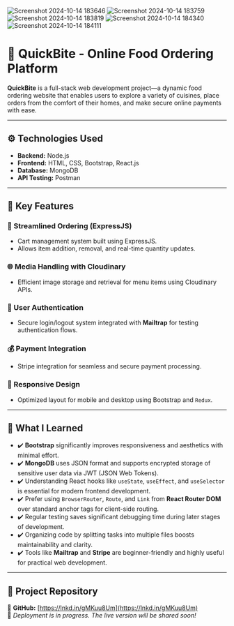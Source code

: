 ![Screenshot 2024-10-14 183646](https://github.com/user-attachments/assets/37ac4906-f161-4ab2-892d-7104715cbd5a)
![Screenshot 2024-10-14 183759](https://github.com/user-attachments/assets/582369d9-2fc2-45dd-87de-6433c5ab9fad)
![Screenshot 2024-10-14 183819](https://github.com/user-attachments/assets/0a8825be-2b79-47a6-9b1e-228108bf3a94)
![Screenshot 2024-10-14 184340](https://github.com/user-attachments/assets/894c8237-aecd-4a53-8ec6-7b3747bc613a)
![Screenshot 2024-10-14 184111](https://github.com/user-attachments/assets/3e93ab5b-6a24-4fe8-ae09-ce160b612a81)

# 🍔 QuickBite - Online Food Ordering Platform

**QuickBite** is a full-stack web development project—a dynamic food ordering website that enables users to explore a variety of cuisines, place orders from the comfort of their homes, and make secure online payments with ease.

---

## ⚙️ Technologies Used

- **Backend:** Node.js  
- **Frontend:** HTML, CSS, Bootstrap, React.js  
- **Database:** MongoDB  
- **API Testing:** Postman  

---

## 📑 Key Features

### 🛒 Streamlined Ordering (ExpressJS)
- Cart management system built using ExpressJS.
- Allows item addition, removal, and real-time quantity updates.

### 🌐 Media Handling with Cloudinary
- Efficient image storage and retrieval for menu items using Cloudinary APIs.

### 🔐 User Authentication
- Secure login/logout system integrated with **Mailtrap** for testing authentication flows.

### 💰 Payment Integration
- Stripe integration for seamless and secure payment processing.

### 📲 Responsive Design
- Optimized layout for mobile and desktop using Bootstrap and `Redux`.

---

## 📘 What I Learned

- ✔️ **Bootstrap** significantly improves responsiveness and aesthetics with minimal effort.
- ✔️ **MongoDB** uses JSON format and supports encrypted storage of sensitive user data via JWT (JSON Web Tokens).
- ✔️ Understanding React hooks like `useState`, `useEffect`, and `useSelector` is essential for modern frontend development.
- ✔️ Prefer using `BrowserRouter`, `Route`, and `Link` from **React Router DOM** over standard anchor tags for client-side routing.
- ✔️ Regular testing saves significant debugging time during later stages of development.
- ✔️ Organizing code by splitting tasks into multiple files boosts maintainability and clarity.
- ✔️ Tools like **Mailtrap** and **Stripe** are beginner-friendly and highly useful for practical web development.

---

## 🔗 Project Repository

📁 **GitHub:** [https://lnkd.in/gMKuu8Um](https://lnkd.in/gMKuu8Um)  
🚧 *Deployment is in progress. The live version will be shared soon!*
